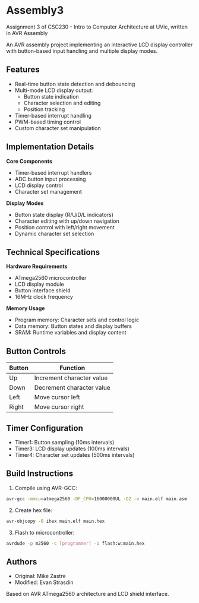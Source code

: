 # Assembly3

Assignment 3 of CSC230 - Intro to Computer Architecture at UVic, written in AVR Assembly

An AVR assembly project implementing an interactive LCD display controller with button-based input handling and multiple display modes.

## Features

- Real-time button state detection and debouncing
- Multi-mode LCD display output:
  - Button state indication
  - Character selection and editing
  - Position tracking
- Timer-based interrupt handling
- PWM-based timing control
- Custom character set manipulation

## Implementation Details

**Core Components**
- Timer-based interrupt handlers
- ADC button input processing
- LCD display control
- Character set management

**Display Modes**
- Button state display (R/U/D/L indicators)
- Character editing with up/down navigation
- Position control with left/right movement
- Dynamic character set selection

## Technical Specifications

**Hardware Requirements**
- ATmega2560 microcontroller
- LCD display module
- Button interface shield
- 16MHz clock frequency

**Memory Usage**
- Program memory: Character sets and control logic
- Data memory: Button states and display buffers
- SRAM: Runtime variables and display content

## Button Controls

| Button | Function |
|--------|----------|
| Up | Increment character value |
| Down | Decrement character value |
| Left | Move cursor left |
| Right | Move cursor right |

## Timer Configuration

- Timer1: Button sampling (10ms intervals)
- Timer3: LCD display updates (100ms intervals)
- Timer4: Character set updates (500ms intervals)

## Build Instructions

1. Compile using AVR-GCC:
```bash
avr-gcc -mmcu=atmega2560 -DF_CPU=16000000UL -O2 -o main.elf main.asm
```

2. Create hex file:
```bash
avr-objcopy -O ihex main.elf main.hex
```

3. Flash to microcontroller:
```bash
avrdude -p m2560 -c [programmer] -U flash:w:main.hex
```

## Authors

- Original: Mike Zastre
- Modified: Evan Strasdin

Based on AVR ATmega2560 architecture and LCD shield interface.
